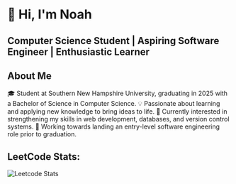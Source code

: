 # 👋 Hi, I'm Noah

## Computer Science Student | Aspiring Software Engineer | Enthusiastic Learner

## About Me

🎓 Student at Southern New Hampshire University, graduating in 2025 with a Bachelor of Science in Computer Science.
💡 Passionate about learning and applying new knowledge to bring ideas to life.
🔎 Currently interested in strengthening my skills in web development, databases, and version control systems.
🚀 Working towards landing an entry-level software engineering role prior to graduation.

## LeetCode Stats:
![Leetcode Stats](https://leetcard.jacoblin.cool/NFig03?theme=dark&font=JetBrains%20Mono)

